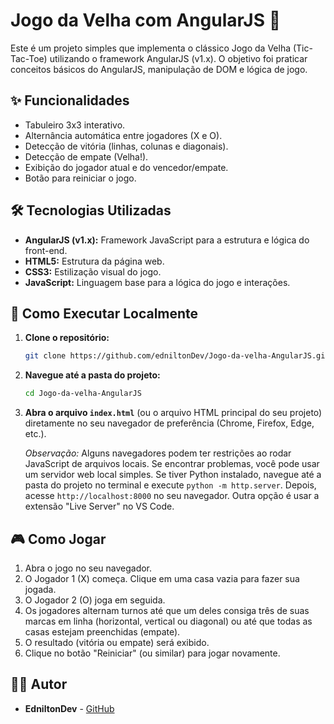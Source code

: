# Jogo da Velha com AngularJS 🎲

Este é um projeto simples que implementa o clássico Jogo da Velha (Tic-Tac-Toe) utilizando o framework AngularJS (v1.x). O objetivo foi praticar conceitos básicos do AngularJS, manipulação de DOM e lógica de jogo.

<!-- Opcional: Adicione um screenshot do seu jogo aqui! -->
<!-- ![Screenshot do Jogo](link_para_sua_imagem.png) -->
<!-- Para adicionar um screenshot:
     1. Tire uma foto da tela do seu jogo.
     2. Faça o upload dessa imagem para o seu repositório GitHub (ou um serviço de hospedagem de imagens).
     3. Substitua 'link_para_sua_imagem.png' pelo link direto da imagem. -->

## ✨ Funcionalidades

*   Tabuleiro 3x3 interativo.
*   Alternância automática entre jogadores (X e O).
*   Detecção de vitória (linhas, colunas e diagonais).
*   Detecção de empate (Velha!).
*   Exibição do jogador atual e do vencedor/empate.
*   Botão para reiniciar o jogo.

## 🛠️ Tecnologias Utilizadas

*   **AngularJS (v1.x):** Framework JavaScript para a estrutura e lógica do front-end.
*   **HTML5:** Estrutura da página web.
*   **CSS3:** Estilização visual do jogo.
*   **JavaScript:** Linguagem base para a lógica do jogo e interações.

## 🚀 Como Executar Localmente

1.  **Clone o repositório:**
    ```bash
    git clone https://github.com/edniltonDev/Jogo-da-velha-AngularJS.git
    ```
2.  **Navegue até a pasta do projeto:**
    ```bash
    cd Jogo-da-velha-AngularJS
    ```
3.  **Abra o arquivo `index.html`** (ou o arquivo HTML principal do seu projeto) diretamente no seu navegador de preferência (Chrome, Firefox, Edge, etc.).

    *Observação:* Alguns navegadores podem ter restrições ao rodar JavaScript de arquivos locais. Se encontrar problemas, você pode usar um servidor web local simples. Se tiver Python instalado, navegue até a pasta do projeto no terminal e execute `python -m http.server`. Depois, acesse `http://localhost:8000` no seu navegador. Outra opção é usar a extensão "Live Server" no VS Code.

## 🎮 Como Jogar

1.  Abra o jogo no seu navegador.
2.  O Jogador 1 (X) começa. Clique em uma casa vazia para fazer sua jogada.
3.  O Jogador 2 (O) joga em seguida.
4.  Os jogadores alternam turnos até que um deles consiga três de suas marcas em linha (horizontal, vertical ou diagonal) ou até que todas as casas estejam preenchidas (empate).
5.  O resultado (vitória ou empate) será exibido.
6.  Clique no botão "Reiniciar" (ou similar) para jogar novamente.

## 👨‍💻 Autor

*   **EdniltonDev** - [GitHub](https://github.com/edniltonDev)

